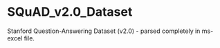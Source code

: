 # SQuAD_v2.0_Dataset
Stanford Question-Answering Dataset (v2.0) - parsed completely in ms-excel file.
